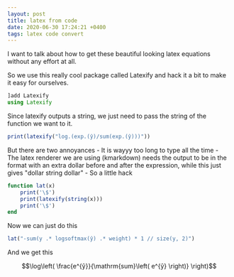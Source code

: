 ```yaml
---
layout: post
title: latex from code 
date: 2020-06-30 17:24:21 +0400
tags: latex code convert
---
```


I want to talk about how to get these beautiful looking latex equations without any effort at all.

So we use this really cool package called Latexify and hack it a bit to make it easy for ourselves.

```julia
]add Latexify
using Latexify
```

Since latexify outputs a string, we just need to pass the string of the function we want to it.

```julia
print(latexify("log.(exp.(ŷ)/sum(exp.(ŷ)))"))
```

But there are two annoyances - It is wayyy too long to type all the time - The latex renderer we are using (kmarkdown) needs the output to be in the format with an extra dollar before and after the expression, while this just gives "dollar string dollar" - So a little hack

```julia
function lat(x)
    print('\$')
    print(latexify(string(x)))
    print('\$')
end
```

Now we can just do this

```julia
lat("-sum(y .* logsoftmax(ŷ) .* weight) * 1 // size(y, 2)")
```

And we get this

$$\log\left( \frac{e^{ŷ}}{\mathrm{sum}\left( e^{ŷ} \right)} \right)$$
